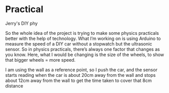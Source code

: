 # Practical
Jerry's DIY phy

So the whole idea of the project is trying to make some physics practicals better with the help of technology.
What I’m working on is using Arduino to measure the speed of a DIY car without a stopwatch but the ultrasonic sensor. 
So in physics practicals, there’s always one factor that changes as you know. Here, what I would be changing is the size of the wheels, to show that bigger wheels = more speed.

I am using the wall as a reference point, so I push the car,  and the sensor starts reading when the car is about 20cm away from the wall and stops about 12cm away from the wall to get the time taken to cover that 8cm distance

